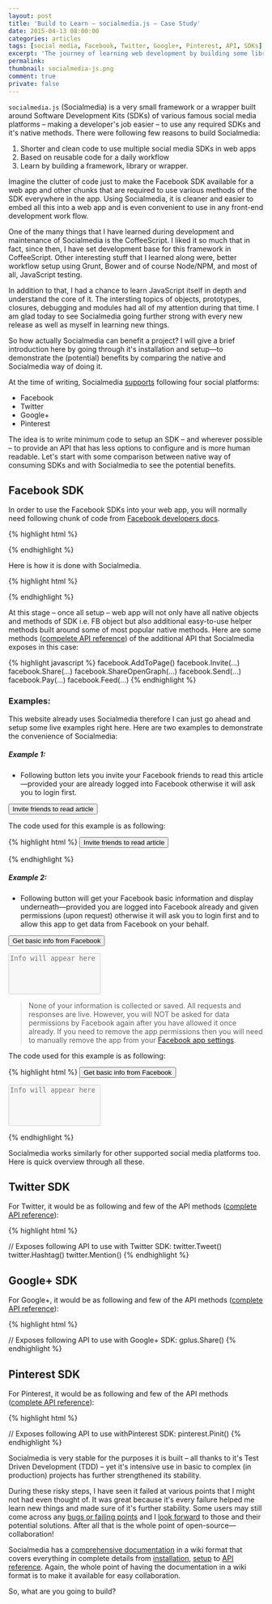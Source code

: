```yaml
---
layout: post
title: 'Build to Learn – socialmedia.js – Case Study'
date: 2015-04-13 08:00:00
categories: articles
tags: [social media, Facebook, Twitter, Google+, Pinterest, API, SDKs]
excerpt: 'The journey of learning web development by building some library, framework or merely a wrapper. Here is quick summary from building and maintaining of socialmedia.js and learning through this process.'
permalink:
thumbnail: socialmedia-js.png
comment: true
private: false
---
```


`socialmedia.js` (Socialmedia) is a very small framework or a wrapper built around Software Development Kits (SDKs) of various famous social media platforms – making a developer's job easier – to use any required SDKs and it's native methods. There were following few reasons to build Socialmedia:

1. Shorter and clean code to use multiple social media SDKs in web apps
2. Based on reusable code for a daily workflow
3. Learn by building a framework, library or wrapper.

Imagine the clutter of code just to make the Facebook SDK available for a web app and other chunks that are required to use various methods of the SDK everywhere in the app. Using Socialmedia, it is cleaner and easier to embed all this into a web app and is even convenient to use in any front-end development work flow.

One of the many things that I have learned during development and maintenance of Socialmedia is the CoffeeScript. I liked it so much that in fact, since then, I have set development base for this framework in CoffeeScript. Other interesting stuff that I learned along were, better workflow setup using Grunt, Bower and of course Node/NPM, and most of all, JavaScript testing.

In addition to that, I had a chance to learn JavaScript itself in depth and understand the core of it. The intersting topics of objects, prototypes, closures, debugging and modules had all of my attention during that time. I am glad today to see Socialmedia going further strong with every new release as well as myself in learning new things.

So how actually Socialmedia can benefit a project? I will give a brief introduction here by going through it's installation and setup—to demonstrate the (potential) benefits by comparing the native and Socialmedia way of doing it.

At the time of writing, Socialmedia [supports](https://github.com/jabranr/socialmedia/wiki/API-Reference) following four social platforms:

+ Facebook
+ Twitter
+ Google+
+ Pinterest

The idea is to write minimum code to setup an SDK – and wherever possible – to provide an API that has less options to configure and is more human readable. Let's start with some comparison between native way of consuming SDKs and with Socialmedia to see the potential benefits.

## Facebook SDK
In order to use the Facebook SDKs into your web app, you will normally need following chunk of code from [Facebook developers docs](https://developers.facebook.com/docs/javascript/quickstart/v2.3).

{% highlight html %}
<script>
  window.fbAsyncInit = function() {
    FB.init({
      appId      : 'your-app-id',
      xfbml      : true,
      version    : 'v2.3'
    });
  };

  (function(d, s, id){
     var js, fjs = d.getElementsByTagName(s)[0];
     if (d.getElementById(id)) {return;}
     js = d.createElement(s); js.id = id;
     js.src = "//connect.facebook.net/en_US/sdk.js";
     fjs.parentNode.insertBefore(js, fjs);
   }(document, 'script', 'facebook-jssdk'));
</script>
{% endhighlight %}

Here is how it is done with Socialmedia.

{% highlight html %}
<script src="path/to/socialmedia.min.js" type="text/javascript"></script>
<script>
	var facebook = new Socialmedia.Facebook({
		appid: 'your-app-id'
	});
</script>
{% endhighlight %}

At this stage – once all setup – web app will not only have all native objects and methods of SDK i.e. FB object but also additional easy-to-use helper methods built around some of most popular native methods. Here are some methods ([compelete API reference](https://github.com/jabranr/socialmedia/wiki/Facebook)) of the additional API that Socialmedia exposes in this case:

{% highlight javascript %}
facebook.AddToPage()
facebook.Invite(...)
facebook.Share(...)
facebook.ShareOpenGraph(...)
facebook.Send(...)
facebook.Pay(...)
facebook.Feed(...)
{% endhighlight %}

### Examples:
This website already uses Socialmedia therefore I can just go ahead and setup some live examples right here. Here are two examples to demonstrate the convenience of Socialmedia:

##### Example 1:
+ Following button lets you invite your Facebook friends to read this article&mdash;provided your are already logged into Facebook otherwise it will ask you to login first.

<button class="btn btn-sm btn-primary" type="button" id="inviteFriends">Invite friends to read article</button>

The code used for this example is as following:

{% highlight html %}
<button class="btn btn-sm btn-primary" type="button" id="inviteFriends">Invite friends to read article</button>

<script type="text/javascript">
	var inviteFriends = document.querySelector('#inviteFriends');
	if ( inviteFriends ) {
		inviteFriends.addEventListener('click', function(e){
			facebook.Invite({
				title: 'Invited friends to read this article',
				message: document.title
			});
		}, false);
	}
</script>
{% endhighlight %}
##### Example 2:
+ Following button will get your Facebook basic information and display underneath&mdash;provided you are logged into Facebook already and given permissions (upon request) otherwise it will ask you to login first and to allow this app to get data from Facebook on your behalf.

<button class="btn btn-sm btn-primary" type="button" id="getInfo">Get basic info from Facebook</button>

<textarea name="infoBox" id="infoBox" class="form-control" rows="5" style="resize: none;" placeholder="Info will appear here" disabled></textarea>

> None of your information is collected or saved. All requests and responses are live. However, you will NOT be asked for data permissions by Facebook again after you have allowed it once already. If you need to remove the app permissions then you will need to manually remove the app from your [Facebook app settings](https://facebook.com/settings?tab=applications).

The code used for this example is as following:

{% highlight html %}
<button class="btn btn-sm btn-primary" type="button" id="getInfo">Get basic info from Facebook</button>
<textarea name="infoBox" id="infoBox" class="form-control" rows="5" style="resize: none;" placeholder="Info will appear here" disabled></textarea>

<script>
	var getInfo = document.querySelector('#getInfo');

	if ( getInfo ) {
		getInfo.addEventListener('click', function(e){
			FB.getLoginStatus(function(response)	{
				if ( response && response.status === 'connected' ) {
					FB.api('/me', getUserInfo);
					getInfo.style.display = 'none';
				}
				else {
					FB.login(function(response)	{
						if ( response && response.status === 'connected' ) {
							FB.api('/me', getUserInfo);
							getInfo.style.display = 'none';
						}
					});
				}
			});
		}, false);

		function getUserInfo(info) {
			var infoBox = document.querySelector('#infoBox');
			infoBox.innerHTML = JSON.stringify(info, null, 2);
		}
	}
</script>
{% endhighlight %}
<script src="{{ '/vendor/socialmedia/dist/socialmedia.min.js' | prepend: site.baseurl }}">
<script type="text/javascript">
	window.jabranr = window.jabranr || {};

	jabranr.facebook = new Socialmedia.Facebook({
		appid: '{{ site.facebook.app_id }}'
	});

	var inviteFriends = document.querySelector('#inviteFriends');
	var getInfo = document.querySelector('#getInfo');
	if ( inviteFriends ) {
		inviteFriends.addEventListener('click', function(e){
			jabranr.facebook.Invite({
				title: 'Invited friends to read this article',
				message: document.title
			});
		}, false);
	}

	if ( getInfo ) {
		getInfo.addEventListener('click', function(e){
			FB.getLoginStatus(function(response)	{
				if ( response && response.status === 'connected' ) {
					FB.api('/me', getUserInfo);
					getInfo.style.display = 'none';
				}
				else {
					FB.login(function(response)	{
						if ( response && response.status === 'connected' ) {
							FB.api('/me', getUserInfo);
							getInfo.style.display = 'none';
						}
					});
				}
			});
		}, false);

		function getUserInfo(info) {
			var infoBox = document.querySelector('#infoBox');
			infoBox.innerHTML = JSON.stringify(info, null, 2);
		}
	}
</script>

Socialmedia works similarly for other supported social media platforms too. Here is quick overview through all these.

## Twitter SDK
For Twitter, it would be as following and few of the API methods ([complete API reference](https://github.com/jabranr/socialmedia/wiki/Twitter)):

{% highlight html %}
<script src="path/to/socialmedia.min.js" type="text/javascript"></script>
<script>
	var twitter = new Socialmedia.Twitter();
</script>

// Exposes following API to use with Twitter SDK:
twitter.Tweet()
twitter.Hashtag()
twitter.Mention()
{% endhighlight %}

## Google+ SDK
For Google+, it would be as following and few of the API methods ([complete API reference](https://github.com/jabranr/socialmedia/wiki/Google-Plus)):

{% highlight html %}
<script src="path/to/socialmedia.min.js" type="text/javascript"></script>
<script>
	var gplus = new Socialmedia.GooglePlus();
</script>

// Exposes following API to use with Google+ SDK:
gplus.Share()
{% endhighlight %}

## Pinterest SDK
For Pinterest, it would be as following and few of the API methods ([complete API reference](https://github.com/jabranr/socialmedia/wiki/Pinterest)):

{% highlight html %}
<script src="path/to/socialmedia.min.js" type="text/javascript"></script>
<script>
	var pinterest = new Socialmedia.Pinterest();
</script>

// Exposes following API to use withPinterest SDK:
pinterest.Pinit()
{% endhighlight %}

Socialmedia is very stable for the purposes it is built – all thanks to it's Test Driven Development (TDD) – yet it's intensive use in basic to complex (in production) projects has further strengthened its stability.

During these risky steps, I have seen it failed at various points that I might not had even thought of. It was great because it's every failure helped me learn new things and made sure of it's further stability. Some users may still come across any [bugs or failing points](https://github.com/jabranr/socialmedia/issues) and I [look forward](https://github.com/jabranr/socialmedia/wiki/Contribute) to those and their potential solutions. After all that is the whole point of open-source—collaboration!

Socialmedia has a [comprehensive documentation](https://github.com/jabranr/socialmedia/wiki) in a wiki format that covers everything in complete details from [installation](https://github.com/jabranr/socialmedia/wiki/Installation), [setup](https://github.com/jabranr/socialmedia/wiki/Setup) to [API reference](https://github.com/jabranr/socialmedia/wiki/API-Reference). Again, the whole point of having the documentation in a wiki format is to make it available for easy collaboration.

So, what are you going to build?